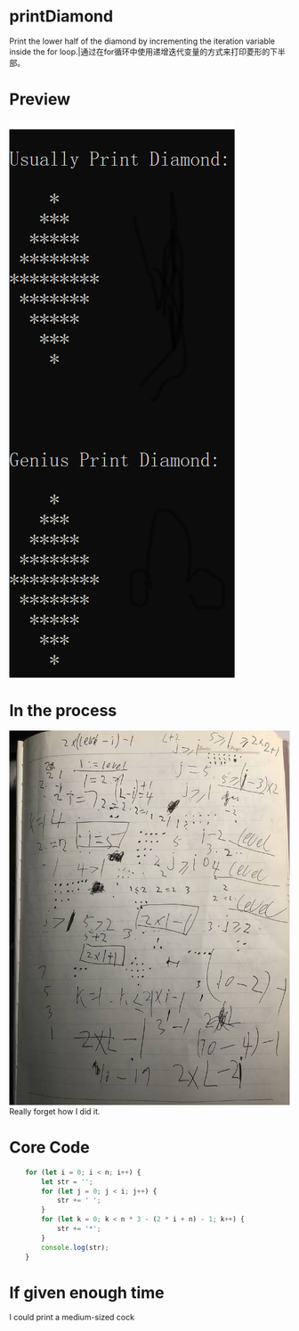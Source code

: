 # printDiamond
Print the lower half of the diamond by incrementing the iteration variable inside the for loop.|通过在for循环中使用递增迭代变量的方式来打印菱形的下半部。

# Preview
![image](https://github.com/Lumberjackisok/printDiamond/blob/main/dshafshreahe.png)

# In the process
![image](https://github.com/Lumberjackisok/printDiamond/blob/main/gadhty45sa.jpg)
Really forget how I did it.

# Core Code
```javascript
    for (let i = 0; i < n; i++) {
        let str = '';
        for (let j = 0; j < i; j++) {
            str += ' ';
        }
        for (let k = 0; k < n * 3 - (2 * i + n) - 1; k++) {
            str += '*';
        }
        console.log(str);
    }
```

# If given enough time
I could print a medium-sized cock
